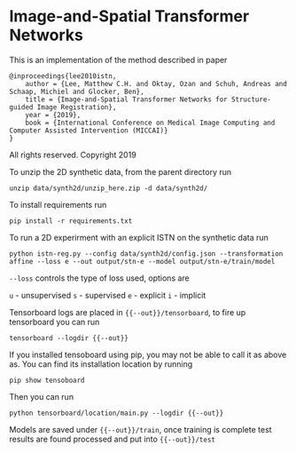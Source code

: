 # Image-and-Spatial Transformer Networks
This is an implementation of the method described in paper

```
@inproceedings{lee2010istn,
    author = {Lee, Matthew C.H. and Oktay, Ozan and Schuh, Andreas and Schaap, Michiel and Glocker, Ben},
    title = {Image-and-Spatial Transformer Networks for Structure-guided Image Registration},
    year = {2019},
    book = {International Conference on Medical Image Computing and Computer Assisted Intervention (MICCAI)}
}
```

All rights reserved. Copyright 2019

To unzip the 2D synthetic data, from the parent directory run

`unzip data/synth2d/unzip_here.zip -d data/synth2d/`

To install requirements run

`pip install -r requirements.txt`

To run a 2D experirment with an explicit ISTN on the synthetic data run

`python istn-reg.py --config data/synth2d/config.json --transformation affine --loss e --out output/stn-e --model output/stn-e/train/model`

`--loss` controls the type of loss used, options are

`u` - unsupervised
`s` - supervised
`e` - explicit
`i` - implicit

Tensorboard logs are placed in `{{--out}}/tensorboard`, to fire up tensorboard you can run

`tensorboard --logdir {{--out}}`

If you installed tensoboard using pip, you may not be able to call it as above as. You can find its installation location by running

`pip show tensoboard`

Then you can run 

`python tensorboard/location/main.py --logdir {{--out}}`

Models are saved under `{{--out}}/train`, once training is complete test results are found processed and put into `{{--out}}/test`

